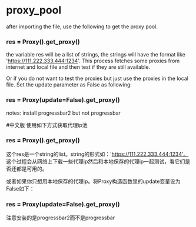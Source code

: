 # proxy_pool

after importing the file, use the following to get the proxy pool.

### res = Proxy().get_proxy()

the variable res will be a list of strings, the strings will have the format like 'https://111.222.333.444:1234'.
This process fetches some proxies from internet and local file and then test if they are still available.



Or if you do not want to test the proxies but just use the proxies in the local file. Set the update parameter as False
as following:

### res = Proxy(update=False).get_proxy()


notes:
install progressbar2 but not progressbar



#中文版
使用如下方式获取代理ip池

### res = Proxy().get_proxy()

这个res是一个string的list。string的形式如：'https://111.222.333.444:1234'。
这个过程会从网络上下载一些代理ip然后和本地保存的代理ip一起测试，看它们是否还都是可用的。



或者如果你只想用本地保存的代理ip。将Proxy构造函数里的update变量设为False如下：

### res = Proxy(update=False).get_proxy()


注意安装的是progressbar2而不是progressbar
